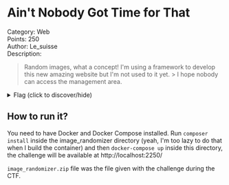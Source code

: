 # Ain't Nobody Got Time for That
Category: Web  
Points: 250  
Author: Le_suisse  
Description:
> Random images, what a concept! I'm using a framework to develop this new amazing website but I'm not used to it yet. > I hope nobody can access the management area.

<details>
    <summary>Flag (click to discover/hide)</summary>
    <p>GH16{nobody_cares_about_race_conditions}</p>
</details>

## How to run it?
You need to have Docker and Docker Compose installed.
Run ``composer install`` inside the image_randomizer directory
(yeah, I'm too lazy to do that when I build the container) and then
``docker-compose up`` inside this directory, the challenge will
be available at http://localhost:2250/

``image_randomizer.zip`` file was the file given with the challenge during the CTF.
